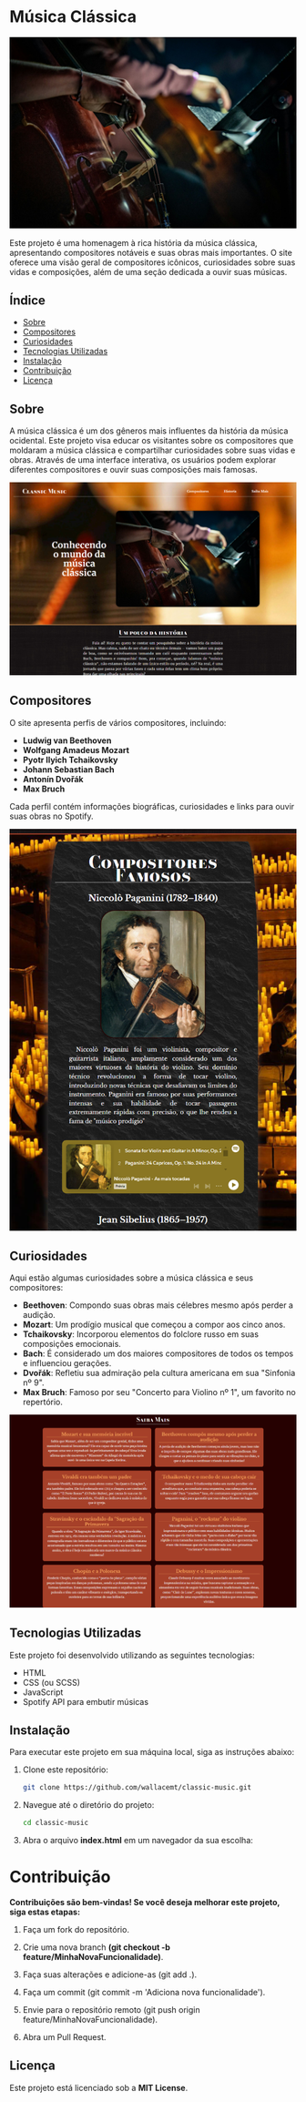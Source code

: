 # Música Clássica

![Capa do Projeto](./assets/images/orchestra.jpg)

Este projeto é uma homenagem à rica história da música clássica, apresentando compositores notáveis e suas obras mais importantes. O site oferece uma visão geral de compositores icônicos, curiosidades sobre suas vidas e composições, além de uma seção dedicada a ouvir suas músicas.

## Índice

- [Sobre](#sobre)
- [Compositores](#compositores)
- [Curiosidades](#curiosidades)
- [Tecnologias Utilizadas](#tecnologias-utilizadas)
- [Instalação](#instalação)
- [Contribuição](#contribuição)
- [Licença](#licença)

## Sobre

A música clássica é um dos gêneros mais influentes da história da música ocidental. Este projeto visa educar os visitantes sobre os compositores que moldaram a música clássica e compartilhar curiosidades sobre suas vidas e obras. Através de uma interface interativa, os usuários podem explorar diferentes compositores e ouvir suas composições mais famosas.

![Screenshot do Projeto](./assets/images/Macbook-Air-1559x1046.png) 

## Compositores

O site apresenta perfis de vários compositores, incluindo:

- **Ludwig van Beethoven**
- **Wolfgang Amadeus Mozart**
- **Pyotr Ilyich Tchaikovsky**
- **Johann Sebastian Bach**
- **Antonín Dvořák**
- **Max Bruch**

Cada perfil contém informações biográficas, curiosidades e links para ouvir suas obras no Spotify.

![Screenshot dos Compositores](./assets/images/iPad-Air-5-820x1148.png)

## Curiosidades

Aqui estão algumas curiosidades sobre a música clássica e seus compositores:

- **Beethoven**: Compondo suas obras mais célebres mesmo após perder a audição.
- **Mozart**: Um prodígio musical que começou a compor aos cinco anos.
- **Tchaikovsky**: Incorporou elementos do folclore russo em suas composições emocionais.
- **Bach**: É considerado um dos maiores compositores de todos os tempos e influenciou gerações.
- **Dvořák**: Refletiu sua admiração pela cultura americana em sua "Sinfonia nº 9".
- **Max Bruch**: Famoso por seu "Concerto para Violino nº 1", um favorito no repertório.

![Imagem de Compositores](./assets/images/Macbook-Ai-sobrer-1559x1046.png) 

## Tecnologias Utilizadas

Este projeto foi desenvolvido utilizando as seguintes tecnologias:

- HTML
- CSS (ou SCSS)
- JavaScript
- Spotify API para embutir músicas

## Instalação

Para executar este projeto em sua máquina local, siga as instruções abaixo:

1. Clone este repositório:
   ```bash
   git clone https://github.com/wallacemt/classic-music.git
2. Navegue até o diretório do projeto:
    ```bash
    cd classic-music
3. Abra o arquivo **index.html** em um navegador da sua escolha:

# Contribuição
**Contribuições são bem-vindas! Se você deseja melhorar este projeto, siga estas etapas:**

1. Faça um fork do repositório.

2. Crie uma nova branch **(git checkout -b feature/MinhaNovaFuncionalidade)**.

3. Faça suas alterações e adicione-as (git add .).

4. Faça um commit (git commit -m 'Adiciona nova funcionalidade').

5. Envie para o repositório remoto (git push origin feature/MinhaNovaFuncionalidade).

6. Abra um Pull Request.

## Licença
Este projeto está licenciado sob a **MIT License**.